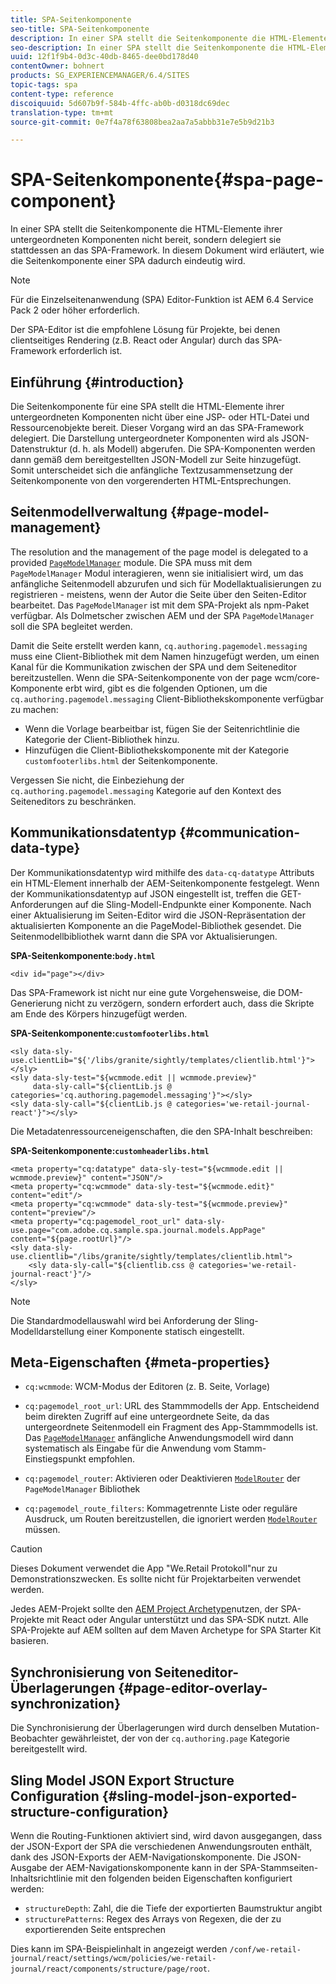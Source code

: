 ```yaml
---
title: SPA-Seitenkomponente
seo-title: SPA-Seitenkomponente
description: In einer SPA stellt die Seitenkomponente die HTML-Elemente ihrer untergeordneten Komponenten nicht bereit, sondern delegiert sie stattdessen an das SPA-Framework. In diesem Dokument wird erläutert, wie die Seitenkomponente einer SPA dadurch eindeutig wird.
seo-description: In einer SPA stellt die Seitenkomponente die HTML-Elemente ihrer untergeordneten Komponenten nicht bereit, sondern delegiert sie stattdessen an das SPA-Framework. In diesem Dokument wird erläutert, wie die Seitenkomponente einer SPA dadurch eindeutig wird.
uuid: 12f1f9b4-0d3c-40db-8465-dee0bd178d40
contentOwner: bohnert
products: SG_EXPERIENCEMANAGER/6.4/SITES
topic-tags: spa
content-type: reference
discoiquuid: 5d607b9f-584b-4ffc-ab0b-d0318dc69dec
translation-type: tm+mt
source-git-commit: 0e7f4a78f63808bea2aa7a5abbb31e7e5b9d21b3

---
```



# SPA-Seitenkomponente{#spa-page-component}

In einer SPA stellt die Seitenkomponente die HTML-Elemente ihrer untergeordneten Komponenten nicht bereit, sondern delegiert sie stattdessen an das SPA-Framework. In diesem Dokument wird erläutert, wie die Seitenkomponente einer SPA dadurch eindeutig wird.

>[!NOTE]
>
>Für die Einzelseitenanwendung (SPA) Editor-Funktion ist AEM 6.4 Service Pack 2 oder höher erforderlich.
>
>Der SPA-Editor ist die empfohlene Lösung für Projekte, bei denen clientseitiges Rendering (z.B. React oder Angular) durch das SPA-Framework erforderlich ist.

## Einführung {#introduction}

Die Seitenkomponente für eine SPA stellt die HTML-Elemente ihrer untergeordneten Komponenten nicht über eine JSP- oder HTL-Datei und Ressourcenobjekte bereit. Dieser Vorgang wird an das SPA-Framework delegiert. Die Darstellung untergeordneter Komponenten wird als JSON-Datenstruktur (d. h. als Modell) abgerufen. Die SPA-Komponenten werden dann gemäß dem bereitgestellten JSON-Modell zur Seite hinzugefügt. Somit unterscheidet sich die anfängliche Textzusammensetzung der Seitenkomponente von den vorgerenderten HTML-Entsprechungen.

## Seitenmodellverwaltung {#page-model-management}

The resolution and the management of the page model is delegated to a provided [ `PageModelManager`](/help/sites-developing/spa-blueprint.md#pagemodelmanager) module. Die SPA muss mit dem `PageModelManager` Modul interagieren, wenn sie initialisiert wird, um das anfängliche Seitenmodell abzurufen und sich für Modellaktualisierungen zu registrieren - meistens, wenn der Autor die Seite über den Seiten-Editor bearbeitet. Das `PageModelManager` ist mit dem SPA-Projekt als npm-Paket verfügbar. Als Dolmetscher zwischen AEM und der SPA `PageModelManager` soll die SPA begleitet werden.

Damit die Seite erstellt werden kann, `cq.authoring.pagemodel.messaging` muss eine Client-Bibliothek mit dem Namen hinzugefügt werden, um einen Kanal für die Kommunikation zwischen der SPA und dem Seiteneditor bereitzustellen. Wenn die SPA-Seitenkomponente von der page wcm/core-Komponente erbt wird, gibt es die folgenden Optionen, um die `cq.authoring.pagemodel.messaging` Client-Bibliothekskomponente verfügbar zu machen:

* Wenn die Vorlage bearbeitbar ist, fügen Sie der Seitenrichtlinie die Kategorie der Client-Bibliothek hinzu.
* Hinzufügen die Client-Bibliothekskomponente mit der Kategorie `customfooterlibs.html` der Seitenkomponente.

Vergessen Sie nicht, die Einbeziehung der `cq.authoring.pagemodel.messaging` Kategorie auf den Kontext des Seiteneditors zu beschränken.

## Kommunikationsdatentyp {#communication-data-type}

Der Kommunikationsdatentyp wird mithilfe des `data-cq-datatype` Attributs ein HTML-Element innerhalb der AEM-Seitenkomponente festgelegt. Wenn der Kommunikationsdatentyp auf JSON eingestellt ist, treffen die GET-Anforderungen auf die Sling-Modell-Endpunkte einer Komponente. Nach einer Aktualisierung im Seiten-Editor wird die JSON-Repräsentation der aktualisierten Komponente an die PageModel-Bibliothek gesendet. Die Seitenmodellbibliothek warnt dann die SPA vor Aktualisierungen.

**SPA-Seitenkomponente:`body.html`**

```
<div id="page"></div>
```

Das SPA-Framework ist nicht nur eine gute Vorgehensweise, die DOM-Generierung nicht zu verzögern, sondern erfordert auch, dass die Skripte am Ende des Körpers hinzugefügt werden.

**SPA-Seitenkomponente:`customfooterlibs.html`**

```
<sly data-sly-use.clientLib="${'/libs/granite/sightly/templates/clientlib.html'}"></sly>
<sly data-sly-test="${wcmmode.edit || wcmmode.preview}"
     data-sly-call="${clientLib.js @ categories='cq.authoring.pagemodel.messaging'}"></sly>
<sly data-sly-call="${clientLib.js @ categories='we-retail-journal-react'}"></sly>
```

Die Metadatenressourceneigenschaften, die den SPA-Inhalt beschreiben:

**SPA-Seitenkomponente:`customheaderlibs.html`**

```
<meta property="cq:datatype" data-sly-test="${wcmmode.edit || wcmmode.preview}" content="JSON"/>
<meta property="cq:wcmmode" data-sly-test="${wcmmode.edit}" content="edit"/>
<meta property="cq:wcmmode" data-sly-test="${wcmmode.preview}" content="preview"/>
<meta property="cq:pagemodel_root_url" data-sly-use.page="com.adobe.cq.sample.spa.journal.models.AppPage" content="${page.rootUrl}"/>
<sly data-sly-use.clientlib="/libs/granite/sightly/templates/clientlib.html">
    <sly data-sly-call="${clientlib.css @ categories='we-retail-journal-react'}"/>
</sly>
```

>[!NOTE]
>
>Die Standardmodellauswahl wird bei Anforderung der Sling-Modelldarstellung einer Komponente statisch eingestellt.

## Meta-Eigenschaften {#meta-properties}

* `cq:wcmmode`: WCM-Modus der Editoren (z. B. Seite, Vorlage)
* `cq:pagemodel_root_url`: URL des Stammmodells der App. Entscheidend beim direkten Zugriff auf eine untergeordnete Seite, da das untergeordnete Seitenmodell ein Fragment des App-Stammmodells ist. Das [`PageModelManager`](/help/sites-developing/spa-page-component.md) anfängliche Anwendungsmodell wird dann systematisch als Eingabe für die Anwendung vom Stamm-Einstiegspunkt empfohlen.

* `cq:pagemodel_router`: Aktivieren oder Deaktivieren [`ModelRouter`](/help/sites-developing/spa-routing.md) der `PageModelManager` Bibliothek

* `cq:pagemodel_route_filters`: Kommagetrennte Liste oder reguläre Ausdruck, um Routen bereitzustellen, die ignoriert werden [`ModelRouter`](/help/sites-developing/spa-routing.md) müssen.

>[!CAUTION]
>
>Dieses Dokument verwendet die App &quot;We.Retail Protokoll&quot;nur zu Demonstrationszwecken. Es sollte nicht für Projektarbeiten verwendet werden.
>
>Jedes AEM-Projekt sollte den [AEM Project Archetype](https://docs.adobe.com/content/help/en/experience-manager-core-components/using/developing/archetype/overview.html)nutzen, der SPA-Projekte mit React oder Angular unterstützt und das SPA-SDK nutzt. Alle SPA-Projekte auf AEM sollten auf dem Maven Archetype for SPA Starter Kit basieren.

## Synchronisierung von Seiteneditor-Überlagerungen {#page-editor-overlay-synchronization}

Die Synchronisierung der Überlagerungen wird durch denselben Mutation-Beobachter gewährleistet, der von der `cq.authoring.page` Kategorie bereitgestellt wird.

## Sling Model JSON Export Structure Configuration {#sling-model-json-exported-structure-configuration}

Wenn die Routing-Funktionen aktiviert sind, wird davon ausgegangen, dass der JSON-Export der SPA die verschiedenen Anwendungsrouten enthält, dank des JSON-Exports der AEM-Navigationskomponente. Die JSON-Ausgabe der AEM-Navigationskomponente kann in der SPA-Stammseiten-Inhaltsrichtlinie mit den folgenden beiden Eigenschaften konfiguriert werden:

* `structureDepth`: Zahl, die die Tiefe der exportierten Baumstruktur angibt
* `structurePatterns`: Regex des Arrays von Regexen, die der zu exportierenden Seite entsprechen

Dies kann im SPA-Beispielinhalt in angezeigt werden `/conf/we-retail-journal/react/settings/wcm/policies/we-retail-journal/react/components/structure/page/root`.